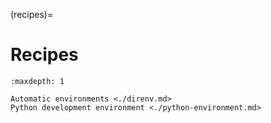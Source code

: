 (recipes)=
# Recipes

```{toctree}
:maxdepth: 1

Automatic environments <./direnv.md>
Python development environment <./python-environment.md>
```
